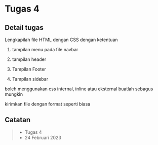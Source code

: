 # Tugas 4

## Detail tugas

Lengkapilah file HTML dengan CSS dengan ketentuan

1. tampilan menu pada file navbar
2. tampilan header

3. Tampilan Footer

4. Tampilan sidebar

boleh menggunakan css internal, inline atau eksternal
buatlah sebagus mungkin

kirimkan file dengan format seperti biasa

## Catatan

> - Tugas 4
> - 24 Februari 2023
